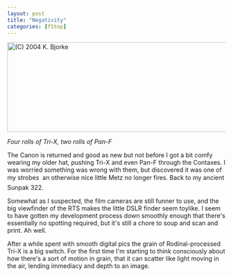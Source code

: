 ```yaml
---
layout: post
title: "Negativity"
categories: [fStop]
---
```

<img src="/pix2004/negativity.jpg" width=807 height=207 border=0 title="(C) 2004 K. Bjorke">

<i>Four rolls of Tri-X, two rolls of Pan-F</i>

The Canon is returned and good as new but not before I got a bit comfy wearing my older hat, pushing Tri-X and even Pan-F through the Contaxes. I was worried something was wrong with them, but discovered it was one of my strobes &#151; an otherwise nice little Metz no longer fires. Back to my ancient Sunpak 322.

<!--more-->
Somewhat as I suspected, the film cameras are still funner to use, and the big viewfinder of the RTS makes the little DSLR finder seem toylike. I seem to have gotten my development process down smoothly enough that there's essentially no spotting required, but it's still a chore to soup and scan and print. Ah well.

After a while spent with smooth digital pics the grain of Rodinal-processed Tri-X is a big switch. For the first time I'm starting to think consciously about how there's a sort of motion in grain, that it can scatter like light moving in the air, lending immediacy and depth to an image.

